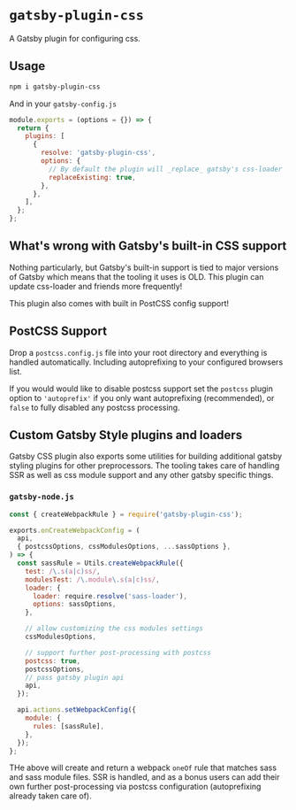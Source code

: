 # `gatsby-plugin-css`

A Gatsby plugin for configuring css.

## Usage

```sh
npm i gatsby-plugin-css
```

And in your `gatsby-config.js`

```js
module.exports = (options = {}) => {
  return {
    plugins: [
      {
        resolve: 'gatsby-plugin-css',
        options: {
          // By default the plugin will _replace_ gatsby's css-loader
          replaceExisting: true,
        },
      },
    ],
  };
};
```

## What's wrong with Gatsby's built-in CSS support

Nothing particularly, but Gatsby's built-in support is tied to major versions of Gatsby which
means that the tooling it uses is OLD. This plugin can update css-loader and friends more frequently!

This plugin also comes with built in PostCSS config support!

## PostCSS Support

Drop a `postcss.config.js` file into your root directory and everything is handled
automatically. Including autoprefixing to your configured browsers list.

If you would would like to disable postcss support set the `postcss` plugin option to
`'autoprefix'` if you only want autoprefixing (recommended), or `false` to fully disabled
any postcss processing.

## Custom Gatsby Style plugins and loaders

Gatsby CSS plugin also exports some utilities for building additional gatsby styling
plugins for other preprocessors. The tooling takes care of handling SSR as well as
css module support and any other gatsby specific things.

### `gatsby-node.js`

```js
const { createWebpackRule } = require('gatsby-plugin-css');

exports.onCreateWebpackConfig = (
  api,
  { postcssOptions, cssModulesOptions, ...sassOptions },
) => {
  const sassRule = Utils.createWebpackRule({
    test: /\.s(a|c)ss/,
    modulesTest: /\.module\.s(a|c)ss/,
    loader: {
      loader: require.resolve('sass-loader'),
      options: sassOptions,
    },

    // allow customizing the css modules settings
    cssModulesOptions,

    // support further post-processing with postcss
    postcss: true,
    postcssOptions,
    // pass gatsby plugin api
    api,
  });

  api.actions.setWebpackConfig({
    module: {
      rules: [sassRule],
    },
  });
};
```

THe above will create and return a webpack `oneOf` rule that matches sass and sass module
files. SSR is handled, and as a bonus users can add their own further post-processing
via postcss configuration (autoprefixing already taken care of).
